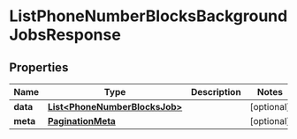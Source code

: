 

# ListPhoneNumberBlocksBackgroundJobsResponse


## Properties

Name | Type | Description | Notes
------------ | ------------- | ------------- | -------------
**data** | [**List&lt;PhoneNumberBlocksJob&gt;**](PhoneNumberBlocksJob.md) |  |  [optional]
**meta** | [**PaginationMeta**](PaginationMeta.md) |  |  [optional]



